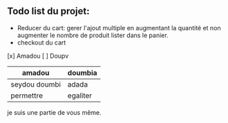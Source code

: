 ## Todo list du projet:


- Reducer du cart: gerer l'ajout multiple en augmentant la quantité et non augmenter le nombre de produit lister dans le panier.</u>
- checkout du cart 



[x] Amadou
[ ] Doupv

|amadou|doumbia| 
|-------|-------|
| seydou doumbi|adada| 
|permettre| egaliter | 

je suis une partie de vous même. 

